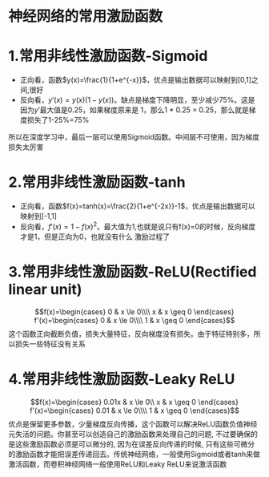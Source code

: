神经网络的常用激励函数
===
# 1.常用非线性激励函数-Sigmoid
- 正向看，函数$y(x)=\frac{1}{1+e^{-x}}$，优点是输出数据可以映射到[0,1]之间,很好 
- 反向看，$y'(x)=y(x)(1-y(x))$。缺点是梯度下降明显，至少减少75%。这是因为$y'$最大值是0.25，如果梯度原来是
1，那么1 * 0.25 = 0.25，那么就是梯度损失了1-25%=75%

所以在深度学习中，最后一层可以使用Sigmoid函数。中间层不可使用，因为梯度损失太厉害

# 2.常用非线性激励函数-tanh
- 正向看，函数$f(x)=tanh(x)=\frac{2}{1+e^{-2x}}-1$，优点是输出数据可以映射到[-1,1]
- 反向看，$f'(x)=1-f(x)^2$。最大值为1,也就是说只有f(x)=0的时候，反向梯度才是1，但是正向为0，也就没有什么
激励过程了

# 3.常用非线性激励函数-ReLU(Rectified linear unit)
$$f(x)=\begin{cases}
0 & x \le 0\\\\
x & x \geq 0
\end{cases} f'(x)=\begin{cases}
0 & x \le 0\\\\
1 & x \geq 0
\end{cases}$$
这个函数正向截断负值，损失大量特征，反向梯度没有损失。由于特征特别多，所以损失一些特征没有关系

# 4.常用非线性激励函数-Leaky ReLU
$$f(x)=\begin{cases}
0.01x & x \le 0\\
x & x \geq 0
\end{cases} f'(x)=\begin{cases}
0.01 & x \le 0\\\\
1 & x \geq 0
\end{cases}$$
优点是保留更多参数，少量梯度反向传播，这个函数可以解决ReLU函数负值神经元失活的问题。你甚至可以创造自己的激励函数来处理自己的问题, 不过要确保的是这些激励函数必须是可以微分的, 因为在误差反向传递的时候, 只有这些可微分的激励函数才能把误差传递回去。传统神经网络，一般使用Sigmoid或者tanh来做激活函数，而卷积神经网络一般使用ReLU和Leaky ReLU来说激活函数









